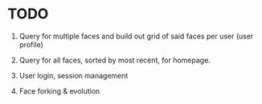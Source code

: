 TODO
====

1. Query for multiple faces and build out grid of said faces per user (user profile)

2. Query for all faces, sorted by most recent, for homepage.

3. User login, session management

4. Face forking & evolution
